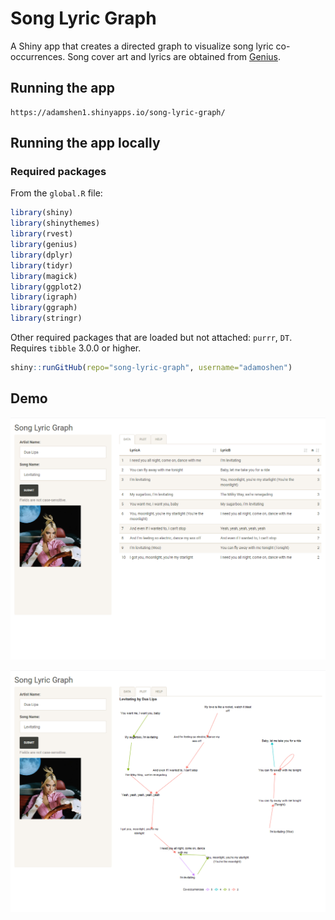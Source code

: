 # Song Lyric Graph

A Shiny app that creates a directed graph to visualize song lyric co-occurrences. Song cover art and lyrics are obtained from [Genius](https://genius.com).

## Running the app

```
https://adamshen1.shinyapps.io/song-lyric-graph/
```

## Running the app locally

### Required packages

From the `global.R` file:

```r
library(shiny)
library(shinythemes)
library(rvest)
library(genius)
library(dplyr)
library(tidyr)
library(magick)
library(ggplot2)
library(igraph)
library(ggraph)
library(stringr)
```

Other required packages that are loaded but not attached: `purrr`, `DT`. Requires `tibble` 3.0.0 or higher.

```r
shiny::runGitHub(repo="song-lyric-graph", username="adamoshen")
```

## Demo

![Data tab](./images/preview1.png)

![Plot tab](./images/preview2.png)
